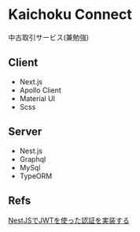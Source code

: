 # Kaichoku Connect

中古取引サービス(兼勉強)


## Client

 - Next.js
 - Apollo Client
 - Material UI
 - Scss

## Server

 - Nest.js
 - Graphql
 - MySql
 - TypeORM

## Refs
[NestJSでJWTを使った認証を実装する](https://zenn.dev/uttk/articles/9095a28be1bf5d#jwtstrategy-%E3%81%AE%E5%AE%9F%E8%A3%85)
